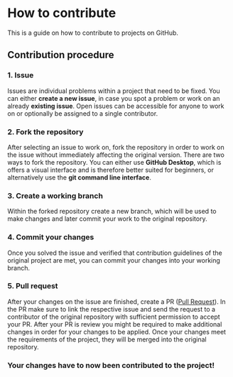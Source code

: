 # How to contribute

This is a guide on how to contribute to projects on GitHub.

## Contribution procedure
### 1. Issue

Issues are individual problems within a project that need to be fixed. You can either **create a new issue**, in case you spot a problem or work on an already **existing issue**.
Open issues can be accessible for anyone to work on or optionally be assigned to a single contributor.

### 2. Fork the repository

After selecting an issue to work on, fork the repository in order to work on the issue without immediately affecting the original version.
There are two ways to fork the repository. You can either use **GitHub Desktop**, which is offers a visual interface and is therefore better suited for beginners, or alternatively use the **git command line interface**.

### 3. Create a working branch

Within the forked repository create a new branch, which will be used to make changes and later commit your work to the original repository.

### 4. Commit your changes

Once you solved the issue and verified that contribution guidelines of the original project are met, you can commit your changes into your working branch. 

### 5. Pull request

After your changes on the issue are finished, create a PR ([Pull Request](https://docs.github.com/en/pull-requests/collaborating-with-pull-requests/proposing-changes-to-your-work-with-pull-requests/creating-a-pull-request)). 
In the PR make sure to link the respective issue and send the request to a contributor of the original repository with sufficient permission to accept your PR. After your PR is review you might be required to make additional changes in order for your changes to be applied. Once your changes meet the requirements of the project, they will be merged into the original repository.

### Your changes have to now been contributed to the project!
